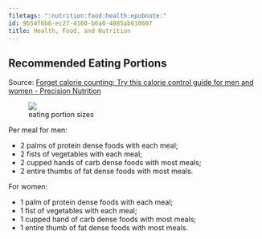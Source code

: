 ```yaml
---
filetags: ":nutrition:food:health:epubnote:"
id: 9b54f6b6-ec27-4160-b6a0-4885ab610607
title: Health, Food, and Nutrition
---
```


## Recommended Eating Portions

Source: [Forget calorie counting: Try this calorie control guide for men
and women - Precision
Nutrition](https://www.precisionnutrition.com/calorie-control-guide)

<figure>
<img src="../media/Goals-Personal-2021-05-25-21-46-20.png" />
<figcaption>eating portion sizes</figcaption>
</figure>

Per meal for men:

- 2 palms of protein dense foods with each meal;
- 2 fists of vegetables with each meal;
- 2 cupped hands of carb dense foods with most meals;
- 2 entire thumbs of fat dense foods with most meals.

For women:

- 1 palm of protein dense foods with each meal;
- 1 fist of vegetables with each meal;
- 1 cupped hand of carb dense foods with most meals;
- 1 entire thumb of fat dense foods with most meals.
